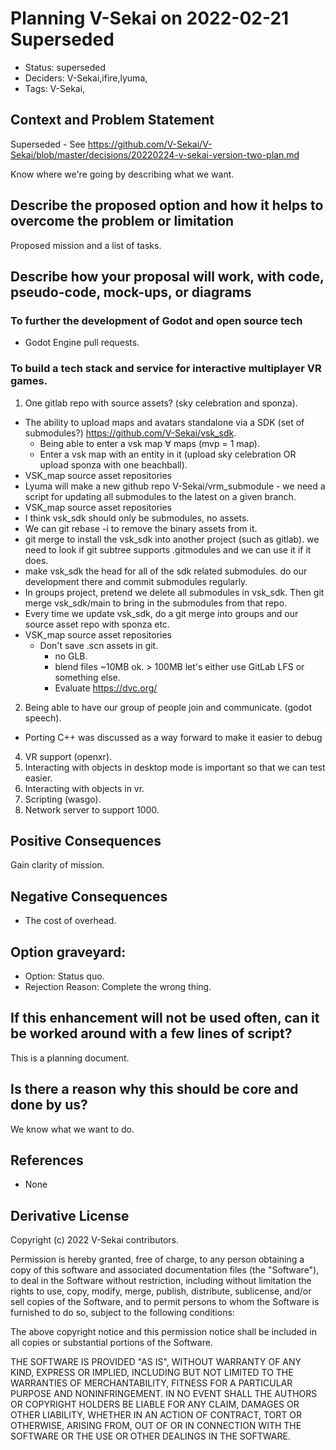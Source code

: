 # Planning V-Sekai on 2022-02-21 Superseded

- Status: superseded <!-- draft | rejected | accepted | deprecated | superseded by -->
- Deciders: V-Sekai,ifire,lyuma,
- Tags: V-Sekai,

## Context and Problem Statement

Superseded - See https://github.com/V-Sekai/V-Sekai/blob/master/decisions/20220224-v-sekai-version-two-plan.md

Know where we're going by describing what we want.

## Describe the proposed option and how it helps to overcome the problem or limitation

Proposed mission and a list of tasks.

## Describe how your proposal will work, with code, pseudo-code, mock-ups, or diagrams

### To further the development of Godot and open source tech

- Godot Engine pull requests.

### To build a tech stack and service for interactive multiplayer VR games.

1. One gitlab repo with source assets? (sky celebration and sponza).

- The ability to upload maps and avatars standalone via a SDK (set of submodules?) https://github.com/V-Sekai/vsk_sdk.
  - Being able to enter a vsk map ∀ maps (mvp = 1 map).
  - Enter a vsk map with an entity in it (upload sky celebration OR upload sponza with one beachball).
- VSK_map source asset repositories
- Lyuma will make a new github repo V-Sekai/vrm_submodule - we need a script for updating all submodules to the latest on a given branch.
- VSK_map source asset repositories
- I think vsk_sdk should only be submodules, no assets.
- We can git rebase -i to remove the binary assets from it.
- git merge to install the vsk_sdk into another project (such as gitlab). we need to look if git subtree supports .gitmodules and we can use it if it does.
- make vsk_sdk the head for all of the sdk related submodules. do our development there and commit submodules regularly.
- In groups project, pretend we delete all submodules in vsk_sdk. Then git merge vsk_sdk/main to bring in the submodules from that repo.
- Every time we update vsk_sdk, do a git merge into groups and our source asset repo with sponza etc.
- VSK_map source asset repositories
  - Don't save .scn assets in git.
    - no GLB.
    - blend files ~10MB ok. > 100MB let's either use GitLab LFS or something else.
    - Evaluate https://dvc.org/

2. Being able to have our group of people join and communicate. (godot speech).

- Porting C++ was discussed as a way forward to make it easier to debug

4. VR support (openxr).
5. Interacting with objects in desktop mode is important so that we can test easier.
6. Interacting with objects in vr.
7. Scripting (wasgo).
8. Network server to support 1000.

## Positive Consequences <!-- optional -->

Gain clarity of mission.

## Negative Consequences <!-- optional -->

- The cost of overhead.

## Option graveyard: <!-- same as above -->

- Option: Status quo. <!-- [List the proposed options no longer open for consideration.] -->
- Rejection Reason: Complete the wrong thing. <!-- [List the reasons for the rejection: (the Bad traits)] -->

## If this enhancement will not be used often, can it be worked around with a few lines of script?

This is a planning document.

## Is there a reason why this should be core and done by us?

We know what we want to do.

## References <!-- optional and numbers of links can vary -->

- None

## Derivative License

Copyright (c) 2022 V-Sekai contributors.

Permission is hereby granted, free of charge, to any person obtaining a copy
of this software and associated documentation files (the "Software"), to deal
in the Software without restriction, including without limitation the rights
to use, copy, modify, merge, publish, distribute, sublicense, and/or sell
copies of the Software, and to permit persons to whom the Software is
furnished to do so, subject to the following conditions:

The above copyright notice and this permission notice shall be included in all
copies or substantial portions of the Software.

THE SOFTWARE IS PROVIDED "AS IS", WITHOUT WARRANTY OF ANY KIND, EXPRESS OR
IMPLIED, INCLUDING BUT NOT LIMITED TO THE WARRANTIES OF MERCHANTABILITY,
FITNESS FOR A PARTICULAR PURPOSE AND NONINFRINGEMENT. IN NO EVENT SHALL THE
AUTHORS OR COPYRIGHT HOLDERS BE LIABLE FOR ANY CLAIM, DAMAGES OR OTHER
LIABILITY, WHETHER IN AN ACTION OF CONTRACT, TORT OR OTHERWISE, ARISING FROM,
OUT OF OR IN CONNECTION WITH THE SOFTWARE OR THE USE OR OTHER DEALINGS IN THE
SOFTWARE.
